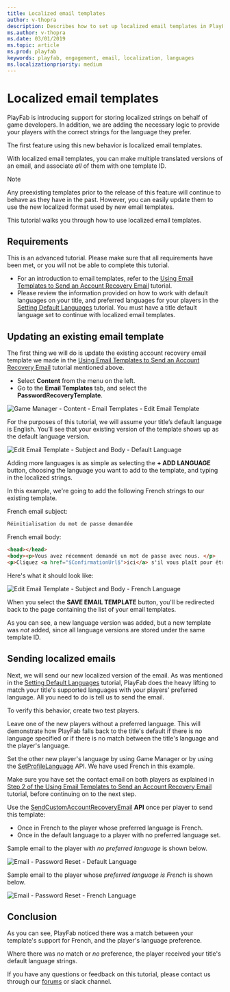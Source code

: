 ```yaml
---
title: Localized email templates
author: v-thopra
description: Describes how to set up localized email templates in PlayFab.
ms.author: v-thopra
ms.date: 03/01/2019
ms.topic: article
ms.prod: playfab
keywords: playfab, engagement, email, localization, languages
ms.localizationpriority: medium
---
```


# Localized email templates

PlayFab is introducing support for storing localized strings on behalf of game developers. In addition, we are adding the necessary logic to provide your players with the correct strings for the language they prefer.

The first feature using this new behavior is localized email templates.

With localized email templates, you can make multiple translated versions of an email, and associate *all* of them with one template ID.

> [!NOTE]
> Any preexisting templates prior to the release of this feature will continue to behave as they have in the past. However, you can easily update them to use the new localized format used by new email templates.

This tutorial walks you through how to use localized email templates.

## Requirements

This is an advanced tutorial. Please make sure that all requirements have been met, or you will not be able to complete this tutorial.

- For an introduction to email templates, refer to the [Using Email Templates to Send an Account Recovery Email](using-email-templates-to-send-an-account-recovery-email.md) tutorial.
- Please review the information provided on how to work with default languages on your title, and preferred languages for your players in the [Setting Default Languages](../news/setting-default-languages.md) tutorial. You must have a title default language set to continue with localized email templates.

## Updating an existing email template

The first thing we will do is update the existing account recovery email template we made in the [Using Email Templates to Send an Account Recovery Email](using-email-templates-to-send-an-account-recovery-email.md) tutorial mentioned above.

- Select **Content** from the menu on the left.
- Go to the **Email Templates** tab, and select the **PasswordRecoveryTemplate**.

![Game Manager - Content - Email Templates - Edit Email Template](media/tutorials/game-manager-content-edit-email-template.png)

For the purposes of this tutorial, we will assume your title’s default language is English. You’ll see that your existing version of the template shows up as the default language version.

![Edit Email Template - Subject and Body - Default Language](media/tutorials/email-template-subject-and-body-default-language.png)

Adding more languages is as simple as selecting the **+ ADD LANGUAGE** button, choosing the language you want to add to the template, and typing in the localized strings.

In this example, we're going to add the following French strings to our existing template.

French email subject:

```html
Réinitialisation du mot de passe demandée
```

French email body:

```html
<head></head>
<body><p>Vous avez récemment demandé un mot de passe avec nous. </p>
<p>Cliquez <a href="$ConfirmationUrl$">ici</a> s'il vous plaît pour être dirigé vers une page pour réinitialiser votre mot de passe.
```

Here's what it should look like:

![Edit Email Template - Subject and Body - French Language](media/tutorials/email-template-subject-and-body-french-language.png)

When you select the **SAVE EMAIL TEMPLATE** button, you'll be redirected back to the page containing the list of your email templates.

As you can see, a new language version was added, but a new template was *not* added, since all language versions are stored under the same template ID.

## Sending localized emails

Next, we will send our new localized version of the email. As was mentioned in the [Setting Default Languages](../news/setting-default-languages.md) tutorial, PlayFab does the heavy lifting to match your title's supported languages with your players' preferred language. All you need to do is tell us to send the email.

To verify this behavior, create two test players.

Leave one of the new players without a preferred language. This will demonstrate how PlayFab falls back to the title's default if there is no language specified or if there is no match between the title's language and the player's language.

Set the other new player's language by using Game Manager or by using the [SetProfileLanguage](xref:titleid.playfabapi.com.profiles.accountmanagement.setprofilelanguage) API. We have used French in this example.

Make sure you have set the contact email on both players as explained in [Step 2 of the Using Email Templates to Send an Account Recovery Email](using-email-templates-to-send-an-account-recovery-email.md#step-2---add-username-password-login-email-and-contact-email-to-a-player) tutorial, before continuing on to the next step.

Use the [SendCustomAccountRecoveryEmail](xref:titleid.playfabapi.com.server.accountmanagement.sendcustomaccountrecoveryemail) **API** once per player to send this template:

- Once in French to the player whose preferred language is French.
- Once in the default language to a player with no preferred language set.

Sample email to the player with *no preferred language* is shown below.

![Email - Password Reset - Default Language](media/tutorials/email-password-reset-default-language.png)

Sample email to the player whose *preferred language is French* is shown below.

![Email - Password Reset - French Language](media/tutorials/email-password-reset-french-language.png)

## Conclusion

As you can see, PlayFab noticed there was a match between your template's support for French, and the player's language preference.

Where there was *no* match or *no* preference, the player received your title's default language strings.

If you have any questions or feedback on this tutorial, please contact us through our [forums](https://community.playfab.com/questions/ask.html) or slack channel.